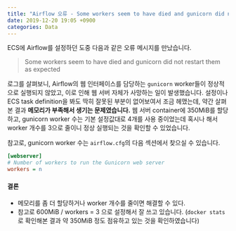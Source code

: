 ```yaml
---
title: "Airflow 오류 - Some workers seem to have died and gunicorn did not restart them as expected"
date: 2019-12-20 19:05 +0900
categories: Data
---
```


ECS에 Airflow를 설정하던 도중 다음과 같은 오류 메시지를 만났습니다.
> Some workers seem to have died and gunicorn did not restart them as expected

로그를 살펴보니, Airflow의 웹 인터페이스를 담당하는 `gunicorn` worker들이 정상적으로 실행되지 않았고, 이로 인해 웹 서버 자체가 사망하는 일이 발생했습니다.
설정이나 ECS task definition을 봐도 딱히 잘못된 부분이 없어보여서 조금 헤맸는데, 약간
살펴본 결과 **메모리가 부족해서 생기는 문제였습니다.** 웹 서버 container에 350MiB를 할당하고, gunicorn worker 수는
기본 설정값대로 4개를 사용 중이었는데 혹시나 해서 worker 개수를 3으로 줄이니 정상 실행되는 것을 확인할 수 있었습니다.

참고로, gunicorn worker 수는 `airflow.cfg`의 다음 섹션에서 찾으실 수 있습니다.

```ini
[webserver]
# Number of workers to run the Gunicorn web server
workers = n
```

#### 결론
- 메모리를 좀 더 할당하거나 worker 개수를 줄이면 해결할 수 있다.
- 참고로 600MiB / workers = 3 으로 설정해서 잘 쓰고 있습니다. (`docker stats`로 확인해본 결과 약 350MiB 정도
점유하고 있는 것을 확인하였습니다)
